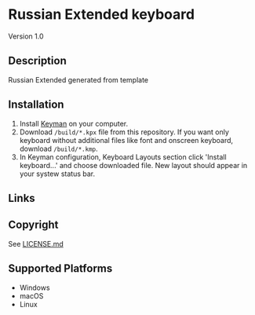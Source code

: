 Russian Extended keyboard
==============

Version 1.0

Description
-----------
Russian Extended generated from template

Installation
-----------
1. Install [Keyman][1] on your computer.
2. Download `/build/*.kpx` file from this repository. If you want only keyboard
   without additional files like font and onscreen keyboard, download
   `/build/*.kmp`.
3. In Keyman configuration, Keyboard Layouts section click 'Install keyboard...' and choose downloaded file.
   New layout should appear in your systew status bar.

Links
-----
[1]: <https://keyman.com/downloads/> 'Keyman downloads'

Copyright
---------
See [LICENSE.md](LICENSE.md)

Supported Platforms
-------------------
 * Windows
 * macOS
 * Linux

